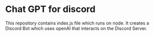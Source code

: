 # Chat GPT for discord

This repository contains index.js file which runs on node. It creates a Discord Bot which uses openAI that interacts on the Discord Server.